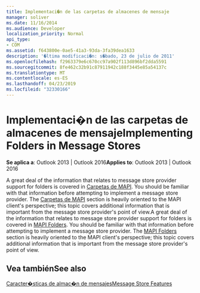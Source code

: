 ```yaml
---
title: Implementaci�n de las carpetas de almacenes de mensaje
manager: soliver
ms.date: 11/16/2014
ms.audience: Developer
localization_priority: Normal
api_type:
- COM
ms.assetid: f643800e-0ae5-41a3-93da-3fa39dea1633
description: '�ltima modificaci�n: s�bado, 23 de julio de 2011'
ms.openlocfilehash: f2963379e6c670cc97a902f113d896bf2dda5591
ms.sourcegitcommit: 8fe462c32b91c87911942c188f3445e85a54137c
ms.translationtype: MT
ms.contentlocale: es-ES
ms.lasthandoff: 04/23/2019
ms.locfileid: "32330166"
---
```

# <a name="implementing-folders-in-message-stores"></a><span data-ttu-id="3918c-103">Implementaci�n de las carpetas de almacenes de mensaje</span><span class="sxs-lookup"><span data-stu-id="3918c-103">Implementing Folders in Message Stores</span></span>

  
  
<span data-ttu-id="3918c-104">**Se aplica a**: Outlook 2013 | Outlook 2016</span><span class="sxs-lookup"><span data-stu-id="3918c-104">**Applies to**: Outlook 2013 | Outlook 2016</span></span> 
  
<span data-ttu-id="3918c-p101">A great deal of the information that relates to message store provider support for folders is covered in [Carpetas de MAPI](mapi-folders.md). You should be familiar with that information before attempting to implement a message store provider. The [Carpetas de MAPI](mapi-folders.md) section is heavily oriented to the MAPI client's perspective; this topic covers additional information that is important from the message store provider's point of view.</span><span class="sxs-lookup"><span data-stu-id="3918c-p101">A great deal of the information that relates to message store provider support for folders is covered in [MAPI Folders](mapi-folders.md). You should be familiar with that information before attempting to implement a message store provider. The [MAPI Folders](mapi-folders.md) section is heavily oriented to the MAPI client's perspective; this topic covers additional information that is important from the message store provider's point of view.</span></span> 
  
## <a name="see-also"></a><span data-ttu-id="3918c-108">Vea también</span><span class="sxs-lookup"><span data-stu-id="3918c-108">See also</span></span>



[<span data-ttu-id="3918c-109">Caracter�sticas de almac�n de mensajes</span><span class="sxs-lookup"><span data-stu-id="3918c-109">Message Store Features</span></span>](message-store-features.md)

